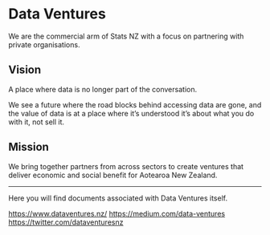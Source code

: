 # Data Ventures

We are the commercial arm of Stats NZ with a focus on partnering with private organisations.

## Vision

A place where data is no longer part of the conversation.

We see a future where the road blocks behind accessing data are gone, and the value of data is at a place where it’s understood it’s about what you do with it, not sell it.


## Mission

We bring together partners from across sectors to create ventures that deliver economic and social benefit for Aotearoa New Zealand.

---
Here you will find documents associated with Data Ventures itself.

https://www.dataventures.nz/
https://medium.com/data-ventures
https://twitter.com/dataventuresnz
